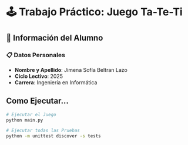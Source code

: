 # 🕹️ Trabajo Práctico: Juego Ta-Te-Ti

## 👤 Información del Alumno

### 📋 Datos Personales
* **Nombre y Apellido**: Jimena Sofía Beltran Lazo
* **Ciclo Lectivo**: 2025
* **Carrera**: Ingeniería en Informática

## Como Ejecutar...
   ```bash
   # Ejecutar el Juego
   python main.py

   # Ejecutar todas las Pruebas
   python -m unittest discover -s tests
   ```

